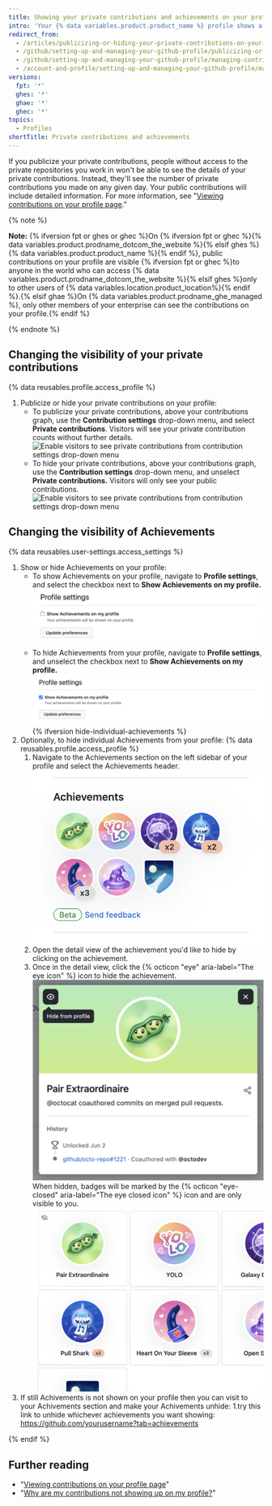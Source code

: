 ```yaml
---
title: Showing your private contributions and achievements on your profile
intro: 'Your {% data variables.product.product_name %} profile shows a graph of your repository contributions over the past year. You can choose to show anonymized activity from {% ifversion fpt or ghes or ghec %}private and internal{% else %}private{% endif %} repositories{% ifversion fpt or ghes or ghec %} in addition to the activity from public repositories{% endif %}.'
redirect_from:
  - /articles/publicizing-or-hiding-your-private-contributions-on-your-profile
  - /github/setting-up-and-managing-your-github-profile/publicizing-or-hiding-your-private-contributions-on-your-profile
  - /github/setting-up-and-managing-your-github-profile/managing-contribution-graphs-on-your-profile/publicizing-or-hiding-your-private-contributions-on-your-profile
  - /account-and-profile/setting-up-and-managing-your-github-profile/managing-contribution-graphs-on-your-profile/publicizing-or-hiding-your-private-contributions-on-your-profile
versions:
  fpt: '*'
  ghes: '*'
  ghae: '*'
  ghec: '*'
topics:
  - Profiles
shortTitle: Private contributions and achievements
---
```


If you publicize your private contributions, people without access to the private repositories you work in won't be able to see the details of your private contributions. Instead, they'll see the number of private contributions you made on any given day. Your public contributions will include detailed information. For more information, see "[Viewing contributions on your profile page](/articles/viewing-contributions-on-your-profile-page)."

{% note %}

**Note:** {% ifversion fpt or ghes or ghec %}On {% ifversion fpt or ghec %}{% data variables.product.prodname_dotcom_the_website %}{% elsif ghes %}{% data variables.product.product_name %}{% endif %}, public contributions on your profile are visible {% ifversion fpt or ghec %}to anyone in the world who can access {% data variables.product.prodname_dotcom_the_website %}{% elsif ghes %}only to other users of {% data variables.location.product_location%}{% endif %}.{% elsif ghae %}On {% data variables.product.prodname_ghe_managed %}, only other members of your enterprise can see the contributions on your profile.{% endif %}

{% endnote %}

## Changing the visibility of your private contributions

{% data reusables.profile.access_profile %}
1. Publicize or hide your private contributions on your profile:
    - To publicize your private contributions, above your contributions graph, use the **Contribution settings** drop-down menu, and select **Private contributions**. Visitors will see your private contribution counts without further details.
  ![Enable visitors to see private contributions from contribution settings drop-down menu](/assets/images/help/profile/private-contributions-on.png)
    - To hide your private contributions, above your contributions graph, use the **Contribution settings** drop-down menu, and unselect **Private contributions.** Visitors will only see your public contributions.
   ![Enable visitors to see private contributions from contribution settings drop-down menu](/assets/images/help/profile/private-contributions-off.png)

## Changing the visibility of Achievements

{% data reusables.user-settings.access_settings %}
1. Show or hide Achievements on your profile:
    - To show Achievements on your profile, navigate to **Profile settings**, and select the checkbox next to **Show Achievements on my profile.**
  ![Enable visitors to see Achievements from profile settings](/assets/images/help/profile/achievements-profile-settings-off.png)
    - To hide Achievements from your profile, navigate to **Profile settings**, and unselect the checkbox next to **Show Achievements on my profile.**
  ![Hide Achievements from visitors in profile settings](/assets/images/help/profile/achievements-profile-settings-on.png)
{% ifversion hide-individual-achievements %}
1. Optionally, to hide individual Achievements from your profile:
    {% data reusables.profile.access_profile %}
     1. Navigate to the Achievements section on the left sidebar of your profile and select the Achievements header. ![Achievements on profile sidebar](/assets/images/help/profile/achievements-on-profile.png)
     2. Open the detail view of the achievement you'd like to hide by clicking on the achievement.
     3. Once in the detail view, click the {% octicon "eye" aria-label="The eye icon" %} icon to hide the achievement. ![Achievement detail view](/assets/images/help/profile/achievements-detail-view.png) When hidden, badges will be marked by the {% octicon "eye-closed" aria-label="The eye closed icon" %} icon and are only visible to you. ![Hidden achievements](/assets/images/help/profile/achievements-hidden.png)
2. If still Achivements is not shown on your profile then you can visit to your Achivements section and make your Achivements unhide:
        1.try this link to unhide whichever achievements you want showing: https://github.com/yourusername?tab=achievements

{% endif %}
## Further reading

- "[Viewing contributions on your profile page](/articles/viewing-contributions-on-your-profile-page)"
- "[Why are my contributions not showing up on my profile?](/articles/why-are-my-contributions-not-showing-up-on-my-profile)"
